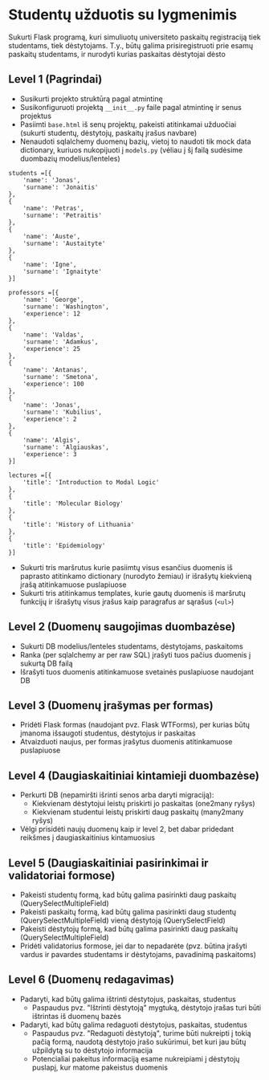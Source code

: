 # Studentų užduotis su lygmenimis

Sukurti Flask programą, kuri simuliuotų universiteto paskaitų registraciją tiek studentams, tiek dėstytojams. T.y., būtų galima prisiregistruoti prie esamų paskaitų studentams, ir nurodyti kurias paskaitas dėstytojai dėsto

## Level 1 (Pagrindai)
- Susikurti projekto struktūrą pagal atmintinę
- Susikonfiguruoti projektą `__init__.py` faile pagal atmintinę ir senus projektus
- Pasiimti `base.html` iš senų projektų, pakeisti atitinkamai užduočiai (sukurti studentų, dėstytojų, paskaitų įrašus navbare)
- Nenaudoti sqlalchemy duomenų bazių, vietoj to naudoti tik mock data dictionary, kuriuos nukopijuoti į `models.py` (vėliau į šį failą sudėsime duombazių modelius/lenteles)
```
students =[{
    'name': 'Jonas',
    'surname': 'Jonaitis'
},
{
    'name': 'Petras',
    'surname': 'Petraitis'
},
{
    'name': 'Auste',
    'surname': 'Austaityte'
},
{
    'name': 'Igne',
    'surname': 'Ignaityte'
}]

professors =[{
    'name': 'George',
    'surname': 'Washington',
    'experience': 12
},
{
    'name': 'Valdas',
    'surname': 'Adamkus',
    'experience': 25
},
{
    'name': 'Antanas',
    'surname': 'Smetona',
    'experience': 100
},
{
    'name': 'Jonas',
    'surname': 'Kubilius',
    'experience': 2
},
{
    'name': 'Algis',
    'surname': 'Algiauskas',
    'experience': 3
}]

lectures =[{
    'title': 'Introduction to Modal Logic'
},
{
    'title': 'Molecular Biology'
},
{
    'title': 'History of Lithuania'
},
{
    'title': 'Epidemiology'
}]
```
- Sukurti tris maršrutus kurie pasiimtų visus esančius duomenis iš paprasto atitinkamo dictionary (nurodyto žemiau) ir išrašytų kiekvieną įrašą atitinkamuose puslapiuose
- Sukurti tris atitinkamus templates, kurie gautų duomenis iš maršrutų funkcijų ir išrašytų visus įrašus kaip paragrafus ar sąrašus (`<ul>`)

## Level 2 (Duomenų saugojimas duombazėse)
- Sukurti DB modelius/lenteles studentams, dėstytojams, paskaitoms
- Ranka (per sqlalchemy ar per raw SQL) įrašyti tuos pačius duomenis į sukurtą DB failą 
- Išrašyti tuos duomenis atitinkamuose svetainės puslapiuose naudojant DB

## Level 3 (Duomenų įrašymas per formas)
- Pridėti Flask formas (naudojant pvz. Flask WTForms), per kurias būtų įmanoma išsaugoti studentus, dėstytojus ir paskaitas
- Atvaizduoti naujus, per formas įrašytus duomenis atitinkamuose puslapiuose

## Level 4 (Daugiaskaitiniai kintamieji duombazėse)
- Perkurti DB (nepamiršti išrinti senos arba daryti migraciją):
  - Kiekvienam dėstytojui leistų priskirti jo paskaitas (one2many ryšys)
  - Kiekvienam studentui leistų priskirti daug paskaitų (many2many ryšys)
- Vėlgi prisidėti naujų duomenų kaip ir level 2, bet dabar pridedant reikšmes į daugiaskaitinius kintamuosius

## Level 5 (Daugiaskaitiniai pasirinkimai ir validatoriai formose)
- Pakeisti studentų formą, kad būtų galima pasirinkti daug paskaitų (QuerySelectMultipleField)
- Pakeisti paskaitų formą, kad būtų galima pasirinkti daug studentų (QuerySelectMultipleField) vieną dėstytoją (QuerySelectField)
- Pakeisti dėstytojų formą, kad būtų galima pasirinkti daug paskaitų (QuerySelectMultipleField)
- Pridėti validatorius formose, jei dar to nepadarėte (pvz. būtina įrašyti vardus ir pavardes studentams ir dėstytojams, pavadinimą paskaitoms)

## Level 6 (Duomenų redagavimas) 
- Padaryti, kad būtų galima ištrinti dėstytojus, paskaitas, studentus
  - Paspaudus pvz. "Ištrinti dėstytoją" mygtuką, dėstytojo įrašas turi būti ištrintas iš duomenų bazės
- Padaryti, kad būtų galima redaguoti dėstytojus, paskaitas, studentus
  - Paspaudus pvz. "Redaguoti dėstytoją", turime būti nukreipti į tokią pačią formą, naudotą dėstytojo įrašo sukūrimui, bet kuri jau būtų užpildytą su to dėstytojo informacija 
  - Potencialiai pakeitus informaciją esame nukreipiami į dėstytojų puslapį, kur matome pakeistus duomenis

